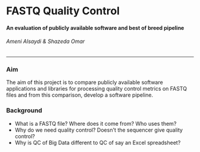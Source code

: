 # FASTQ Quality Control
#### An evaluation of publicly available software and best of breed pipeline
###### Ameni Alsaydi & Shazeda Omar
----
### Aim
The aim of this project is to compare publicly available software applications and libraries for processing quality control metrics on FASTQ files and from this comparison, develop a software pipeline.
### Background
* What is a FASTQ file? Where does it come from? Who uses them?
* Why do we need quality control? Doesn't the sequencer give quality control?
* Why is QC of Big Data different to QC of say an Excel spreadsheet?
